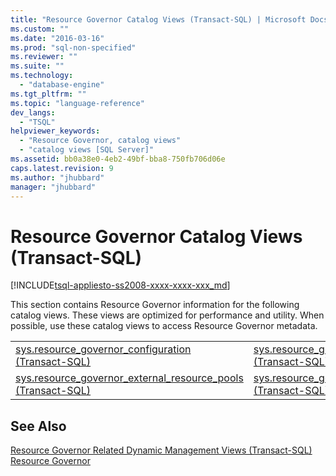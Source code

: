 ```yaml
---
title: "Resource Governor Catalog Views (Transact-SQL) | Microsoft Docs"
ms.custom: ""
ms.date: "2016-03-16"
ms.prod: "sql-non-specified"
ms.reviewer: ""
ms.suite: ""
ms.technology: 
  - "database-engine"
ms.tgt_pltfrm: ""
ms.topic: "language-reference"
dev_langs: 
  - "TSQL"
helpviewer_keywords: 
  - "Resource Governor, catalog views"
  - "catalog views [SQL Server]"
ms.assetid: bb0a38e0-4eb2-49bf-bba8-750fb706d06e
caps.latest.revision: 9
ms.author: "jhubbard"
manager: "jhubbard"
---
```

# Resource Governor Catalog Views (Transact-SQL)
[!INCLUDE[tsql-appliesto-ss2008-xxxx-xxxx-xxx_md](../../database-engine/configure/windows/includes/tsql-appliesto-ss2008-xxxx-xxxx-xxx-md.md)]

  This section contains Resource Governor information for the following catalog views. These views are optimized for performance and utility. When possible, use these catalog views to access Resource Governor metadata.  
  
|||  
|-|-|  
|[sys.resource_governor_configuration &#40;Transact-SQL&#41;](../../relational-databases/system-catalog-views/sys.resource-governor-configuration-transact-sql.md)|[sys.resource_governor_resource_pools &#40;Transact-SQL&#41;](../../relational-databases/system-catalog-views/sys.resource-governor-resource-pools-transact-sql.md)|  
|[sys.resource_governor_external_resource_pools &#40;Transact-SQL&#41;](../../relational-databases/system-catalog-views/sys.resource-governor-external-resource-pools-transact-sql.md)|[sys.resource_governor_workload_groups &#40;Transact-SQL&#41;](../../relational-databases/system-catalog-views/sys.resource-governor-workload-groups-transact-sql.md)|  
  
## See Also  
 [Resource Governor Related Dynamic Management Views &#40;Transact-SQL&#41;](../../relational-databases/system-dynamic-management-views/resource-governor-related-dynamic-management-views-transact-sql.md)   
 [Resource Governor](../../relational-databases/resource-governor/resource-governor.md)  
  
  